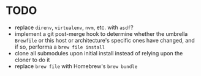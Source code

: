 # TODO

- replace `direnv`, `virtualenv`, `nvm`, etc. with `asdf`?
- implement a git post-merge hook to determine whether the umbrella `Brewfile` or this host or architecture's specific ones have changed, and if so, performa a `brew file install`
- clone all submodules upon initial install instead of relying upon the cloner to do it
- replace `brew file` with Homebrew's `brew bundle`
